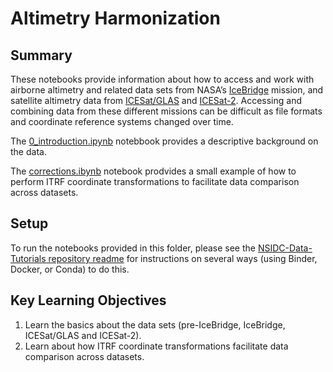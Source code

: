 # Altimetry Harmonization

## Summary

These notebooks provide information about how to access and work with
airborne altimetry and related data sets from NASA’s
[IceBridge](https://www.nasa.gov/mission_pages/icebridge/index.html) mission,
and satellite altimetry data from
[ICESat/GLAS](https://icesat.gsfc.nasa.gov/icesat/) and
[ICESat-2](https://icesat-2.gsfc.nasa.gov/). Accessing and combining data from
these different missions can be difficult as file formats and coordinate
reference systems changed over time.

The [0_introduction.ipynb](./0_introduction.ipynb) notebbook provides a
descriptive background on the data.

The [corrections.ibynb](./corrections.ibynb) notebook prodvides a small example
of how to perform ITRF coordinate transformations to facilitate data comparison
across datasets.


## Setup

To run the notebooks provided in this folder, please see the
[NSIDC-Data-Tutorials repository
readme](https://github.com/nsidc/NSIDC-Data-Tutorials#readme) for instructions
on several ways (using Binder, Docker, or Conda) to do this.

## Key Learning Objectives

1. Learn the basics about the data sets (pre-IceBridge, IceBridge, ICESat/GLAS and ICESat-2).
2. Learn about how ITRF coordinate transformations facilitate data comparison across datasets.
